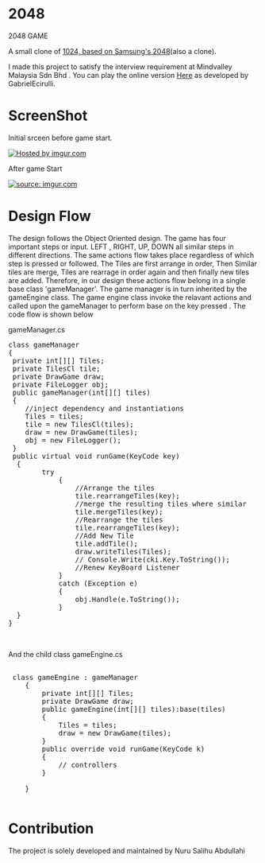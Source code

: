 # 2048
2048 GAME

A small clone of <a href="https://play.google.com/store/apps/details?id=com.veewo.a1024">1024, based on <a href="http://saming.fr/p/2048/">Samsung's 2048<a>(also a clone).

I made this project to satisfy the interview requirement at Mindvalley Malaysia Sdn Bhd . You can play the online version <a href="http://gabrielecirulli.github.io/2048/">Here</a> as developed by GabrielEcirulli.

# ScreenShot

Initial srceen before game start.

<a href="http://imgur.com/ftvhLlJ"><img src="http://i.imgur.com/ftvhLlJ.jpg" title="Hosted by imgur.com" /></a>

After game Start 

<a href="http://imgur.com/bWUBFd5"><img src="http://i.imgur.com/bWUBFd5.jpg?1" title="source: imgur.com" /></a>

# Design Flow 

The design follows the Object Oriented design. The game has four important steps or input. LEFT , RIGHT, UP, DOWN all similar steps in different directions. The same actions flow  takes place regardless of which step is pressed or followed. The  Tiles are first arrange in order, Then Similar tiles are merge, Tiles are rearrage in order again and then finally new tiles are added. Therefore, in our design these actions flow belong in a single base class 'gameManager'. The game manager is in turn inherited by the gameEngine class. The game engine class invoke the relavant actions and called upon the gameManager to perform  base on the key pressed . The code flow is shown below

gameManager.cs
<pre>
class gameManager
{
 private int[][] Tiles;
 private TilesCl tile;
 private DrawGame draw;
 private FileLogger obj;
 public gameManager(int[][] tiles)
 {
    //inject dependency and instantiations
    Tiles = tiles;
    tile = new TilesCl(tiles);
    draw = new DrawGame(tiles);
    obj = new FileLogger();
 }
 public virtual void runGame(KeyCode key)
  {
        try
            {
                //Arrange the tiles 
                tile.rearrangeTiles(key);
                //merge the resulting tiles where similar
                tile.mergeTiles(key);
                //Rearrange the tiles 
                tile.rearrangeTiles(key);
                //Add New Tile
                tile.addTile();
                draw.writeTiles(Tiles);
                // Console.Write(cki.Key.ToString());
                //Renew KeyBoard Listener
            }
            catch (Exception e)
            {
                obj.Handle(e.ToString());
            }
  }
}
      

</pre>

And the child class gameEngine.cs

<pre>

 class gameEngine : gameManager
    {
        private int[][] Tiles;
        private DrawGame draw;
        public gameEngine(int[][] tiles):base(tiles)
        {
            Tiles = tiles;
            draw = new DrawGame(tiles);
        }
        public override void runGame(KeyCode k)
        {
            // controllers
        }
        
    }    

</pre>


# Contribution

The project is solely developed and maintained by Nuru Salihu Abdullahi
